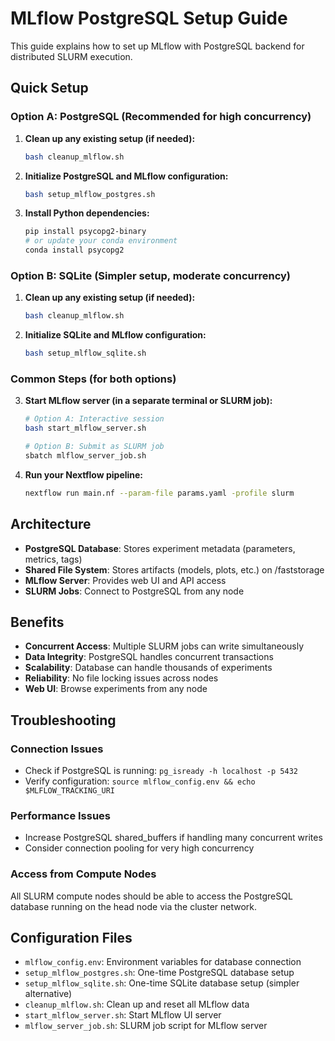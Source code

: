 # MLflow PostgreSQL Setup Guide

This guide explains how to set up MLflow with PostgreSQL backend for distributed SLURM execution.

## Quick Setup

### Option A: PostgreSQL (Recommended for high concurrency)

1. **Clean up any existing setup (if needed):**
   ```bash
   bash cleanup_mlflow.sh
   ```

2. **Initialize PostgreSQL and MLflow configuration:**
   ```bash
   bash setup_mlflow_postgres.sh
   ```

3. **Install Python dependencies:**
   ```bash
   pip install psycopg2-binary
   # or update your conda environment
   conda install psycopg2
   ```

### Option B: SQLite (Simpler setup, moderate concurrency)

1. **Clean up any existing setup (if needed):**
   ```bash
   bash cleanup_mlflow.sh
   ```

2. **Initialize SQLite and MLflow configuration:**
   ```bash
   bash setup_mlflow_sqlite.sh
   ```

### Common Steps (for both options)

3. **Start MLflow server (in a separate terminal or SLURM job):**
   ```bash
   # Option A: Interactive session
   bash start_mlflow_server.sh
   
   # Option B: Submit as SLURM job
   sbatch mlflow_server_job.sh
   ```

4. **Run your Nextflow pipeline:**
   ```bash
   nextflow run main.nf --param-file params.yaml -profile slurm
   ```

## Architecture

- **PostgreSQL Database**: Stores experiment metadata (parameters, metrics, tags)
- **Shared File System**: Stores artifacts (models, plots, etc.) on /faststorage
- **MLflow Server**: Provides web UI and API access
- **SLURM Jobs**: Connect to PostgreSQL from any node

## Benefits

- **Concurrent Access**: Multiple SLURM jobs can write simultaneously
- **Data Integrity**: PostgreSQL handles concurrent transactions
- **Scalability**: Database can handle thousands of experiments
- **Reliability**: No file locking issues across nodes
- **Web UI**: Browse experiments from any node

## Troubleshooting

### Connection Issues
- Check if PostgreSQL is running: `pg_isready -h localhost -p 5432`
- Verify configuration: `source mlflow_config.env && echo $MLFLOW_TRACKING_URI`

### Performance Issues
- Increase PostgreSQL shared_buffers if handling many concurrent writes
- Consider connection pooling for very high concurrency

### Access from Compute Nodes
All SLURM compute nodes should be able to access the PostgreSQL database running on the head node via the cluster network.

## Configuration Files

- `mlflow_config.env`: Environment variables for database connection
- `setup_mlflow_postgres.sh`: One-time PostgreSQL database setup
- `setup_mlflow_sqlite.sh`: One-time SQLite database setup (simpler alternative)
- `cleanup_mlflow.sh`: Clean up and reset all MLflow data
- `start_mlflow_server.sh`: Start MLflow UI server
- `mlflow_server_job.sh`: SLURM job script for MLflow server
